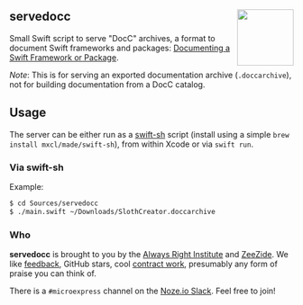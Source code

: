 <h2>servedocc
  <img src="http://zeezide.com/img/macro/MacroExpressIcon128.png"
           align="right" width="100" height="100" />
</h2>

Small Swift script to serve "DocC" archives, a format to document Swift frameworks
and packages:
[Documenting a Swift Framework or Package](https://developer.apple.com/documentation/Xcode/documenting-a-swift-framework-or-package).

*Note*: This is for serving an exported documentation archive (`.doccarchive`),
not for building documentation from a DocC catalog.

## Usage

The server can be either run as a
[swift-sh](https://github.com/mxcl/swift-sh) script
(install using a simple `brew install mxcl/made/swift-sh`),
from within Xcode or via `swift run`.

### Via swift-sh

Example:
```bash
$ cd Sources/servedocc
$ ./main.swift ~/Downloads/SlothCreator.doccarchive
```


### Who

**servedocc** is brought to you by
the
[Always Right Institute](http://www.alwaysrightinstitute.com)
and
[ZeeZide](http://zeezide.de).
We like 
[feedback](https://twitter.com/ar_institute), 
GitHub stars, 
cool [contract work](http://zeezide.com/en/services/services.html),
presumably any form of praise you can think of.

There is a `#microexpress` channel on the 
[Noze.io Slack](http://slack.noze.io/). Feel free to join!
